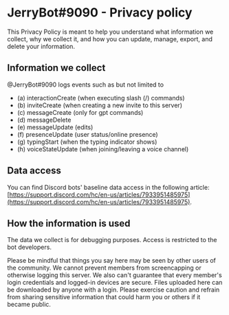 # JerryBot#9090 - Privacy policy

This Privacy Policy is meant to help you understand what information we collect, why we collect it, and how you can update, manage, export, and delete your information.

## Information we collect

@JerryBot#9090 logs events such as but not limited to

- (a) interactionCreate (when executing slash (/) commands)
- (b) inviteCreate (when creating a new invite to this server)
- (c) messageCreate (only for gpt commands)
- (d) messageDelete
- (e) messageUpdate (edits)
- (f) presenceUpdate (user status/online presence)
- (g) typingStart (when the typing indicator shows)
- (h) voiceStateUpdate (when joining/leaving a voice channel)

## Data access

You can find Discord bots' baseline data access in the following article: [https://support.discord.com/hc/en-us/articles/7933951485975](https://support.discord.com/hc/en-us/articles/7933951485975).

## How the information is used

The data we collect is for debugging purposes. Access is restricted to the bot developers.

Please be mindful that things you say here may be seen by other users of the community. We cannot prevent members from screencapping or otherwise logging this server. We also can't guarantee that every member's login credentials and logged-in devices are secure. Files uploaded here can be downloaded by anyone with a login. Please exercise caution and refrain from sharing sensitive information that could harm you or others if it became public.
